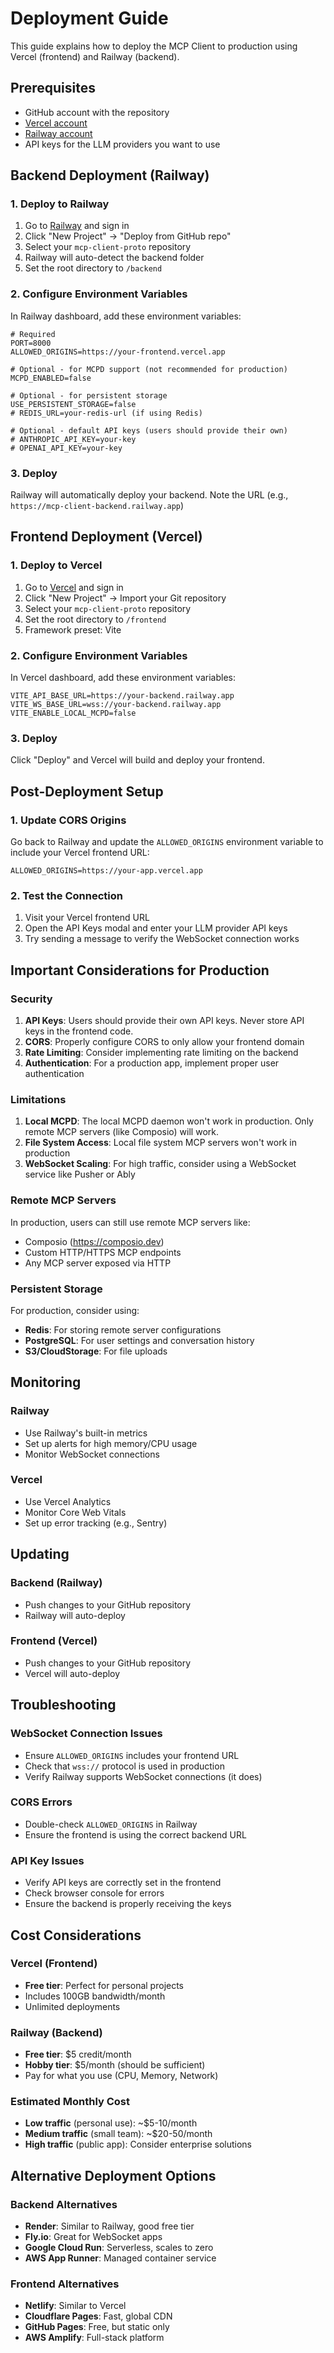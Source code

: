 # Deployment Guide

This guide explains how to deploy the MCP Client to production using Vercel (frontend) and Railway (backend).

## Prerequisites

- GitHub account with the repository
- [Vercel account](https://vercel.com)
- [Railway account](https://railway.app)
- API keys for the LLM providers you want to use

## Backend Deployment (Railway)

### 1. Deploy to Railway

1. Go to [Railway](https://railway.app) and sign in
2. Click "New Project" → "Deploy from GitHub repo"
3. Select your `mcp-client-proto` repository
4. Railway will auto-detect the backend folder
5. Set the root directory to `/backend`

### 2. Configure Environment Variables

In Railway dashboard, add these environment variables:

```env
# Required
PORT=8000
ALLOWED_ORIGINS=https://your-frontend.vercel.app

# Optional - for MCPD support (not recommended for production)
MCPD_ENABLED=false

# Optional - for persistent storage
USE_PERSISTENT_STORAGE=false
# REDIS_URL=your-redis-url (if using Redis)

# Optional - default API keys (users should provide their own)
# ANTHROPIC_API_KEY=your-key
# OPENAI_API_KEY=your-key
```

### 3. Deploy

Railway will automatically deploy your backend. Note the URL (e.g., `https://mcp-client-backend.railway.app`)

## Frontend Deployment (Vercel)

### 1. Deploy to Vercel

1. Go to [Vercel](https://vercel.com) and sign in
2. Click "New Project" → Import your Git repository
3. Select your `mcp-client-proto` repository
4. Set the root directory to `/frontend`
5. Framework preset: Vite

### 2. Configure Environment Variables

In Vercel dashboard, add these environment variables:

```env
VITE_API_BASE_URL=https://your-backend.railway.app
VITE_WS_BASE_URL=wss://your-backend.railway.app
VITE_ENABLE_LOCAL_MCPD=false
```

### 3. Deploy

Click "Deploy" and Vercel will build and deploy your frontend.

## Post-Deployment Setup

### 1. Update CORS Origins

Go back to Railway and update the `ALLOWED_ORIGINS` environment variable to include your Vercel frontend URL:

```
ALLOWED_ORIGINS=https://your-app.vercel.app
```

### 2. Test the Connection

1. Visit your Vercel frontend URL
2. Open the API Keys modal and enter your LLM provider API keys
3. Try sending a message to verify the WebSocket connection works

## Important Considerations for Production

### Security

1. **API Keys**: Users should provide their own API keys. Never store API keys in the frontend code.
2. **CORS**: Properly configure CORS to only allow your frontend domain
3. **Rate Limiting**: Consider implementing rate limiting on the backend
4. **Authentication**: For a production app, implement proper user authentication

### Limitations

1. **Local MCPD**: The local MCPD daemon won't work in production. Only remote MCP servers (like Composio) will work.
2. **File System Access**: Local file system MCP servers won't work in production
3. **WebSocket Scaling**: For high traffic, consider using a WebSocket service like Pusher or Ably

### Remote MCP Servers

In production, users can still use remote MCP servers like:
- Composio (https://composio.dev)
- Custom HTTP/HTTPS MCP endpoints
- Any MCP server exposed via HTTP

### Persistent Storage

For production, consider using:
- **Redis**: For storing remote server configurations
- **PostgreSQL**: For user settings and conversation history
- **S3/CloudStorage**: For file uploads

## Monitoring

### Railway
- Use Railway's built-in metrics
- Set up alerts for high memory/CPU usage
- Monitor WebSocket connections

### Vercel
- Use Vercel Analytics
- Monitor Core Web Vitals
- Set up error tracking (e.g., Sentry)

## Updating

### Backend (Railway)
- Push changes to your GitHub repository
- Railway will auto-deploy

### Frontend (Vercel)
- Push changes to your GitHub repository
- Vercel will auto-deploy

## Troubleshooting

### WebSocket Connection Issues
- Ensure `ALLOWED_ORIGINS` includes your frontend URL
- Check that `wss://` protocol is used in production
- Verify Railway supports WebSocket connections (it does)

### CORS Errors
- Double-check `ALLOWED_ORIGINS` in Railway
- Ensure the frontend is using the correct backend URL

### API Key Issues
- Verify API keys are correctly set in the frontend
- Check browser console for errors
- Ensure the backend is properly receiving the keys

## Cost Considerations

### Vercel (Frontend)
- **Free tier**: Perfect for personal projects
- Includes 100GB bandwidth/month
- Unlimited deployments

### Railway (Backend)
- **Free tier**: $5 credit/month
- **Hobby tier**: $5/month (should be sufficient)
- Pay for what you use (CPU, Memory, Network)

### Estimated Monthly Cost
- **Low traffic** (personal use): ~$5-10/month
- **Medium traffic** (small team): ~$20-50/month
- **High traffic** (public app): Consider enterprise solutions

## Alternative Deployment Options

### Backend Alternatives
- **Render**: Similar to Railway, good free tier
- **Fly.io**: Great for WebSocket apps
- **Google Cloud Run**: Serverless, scales to zero
- **AWS App Runner**: Managed container service

### Frontend Alternatives
- **Netlify**: Similar to Vercel
- **Cloudflare Pages**: Fast, global CDN
- **GitHub Pages**: Free, but static only
- **AWS Amplify**: Full-stack platform